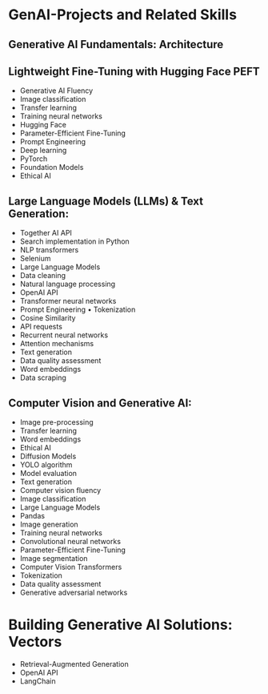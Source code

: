 # GenAI-Projects and Related Skills 
## Generative AI Fundamentals: Architecture 
## Lightweight Fine-Tuning with Hugging Face PEFT
- Generative AI Fluency
- Image classification
- Transfer learning
- Training neural networks
- Hugging Face
- Parameter-Efficient Fine-Tuning
- Prompt Engineering
- Deep learning
- PyTorch
- Foundation Models
- Ethical AI

## Large Language Models (LLMs) & Text Generation: 
- Together AI API
- Search implementation in Python
- NLP transformers
- Selenium
- Large Language Models
- Data cleaning
- Natural language processing
- OpenAI API
- Transformer neural networks
- Prompt Engineering • Tokenization
- Cosine Similarity
- API requests
- Recurrent neural networks
- Attention mechanisms
- Text generation
- Data quality assessment
- Word embeddings
- Data scraping

## Computer Vision and Generative AI: 
- Image pre-processing
- Transfer learning
- Word embeddings
- Ethical AI
- Diffusion Models
- YOLO algorithm
- Model evaluation
- Text generation
- Computer vision fluency
- Image classification
- Large Language Models
- Pandas
- Image generation
- Training neural networks
- Convolutional neural networks
- Parameter-Efficient Fine-Tuning
- Image segmentation
- Computer Vision Transformers
- Tokenization
- Data quality assessment
- Generative adversarial networks

# Building Generative AI Solutions: Vectors
- Retrieval-Augmented Generation
- OpenAI API
- LangChain
